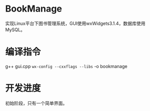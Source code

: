 # BookManage
实现Linux平台下图书管理系统，GUI使用wxWidgets3.1.4，数据库使用MySQL。

# 编译指令
g++ gui.cpp `wx-config --cxxflags --libs` -o bookmanage

# 开发进度
初始阶段，只有一个简单界面。
